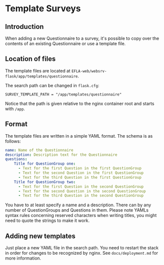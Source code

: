 # Template Surveys

## Introduction

When adding a new Questionnaire to a survey, it's possible to
copy over the contents of an existing Questionnaire or use
a template file.

## Location of files

The template files are located at 
`EFLA-web/websrv-flask/app/templates/questionnaire`.

The search path can be changed in `flask.cfg`:

```SURVEY_TEMPLATE_PATH = "/app/templates/questionnaire"```

Notice that the path is given relative to the nginx container root and starts
with `/app`.

## Format

The template files are written in a simple YAML format. The schema is as follows:

```yaml
name: Name of the Questionnaire
description: Description text for the Questionnaire
questions:
    Title for QuestionGroup one:
      - Text for the first Question in the first QuestionGroup
      - Text for the second Question in the first QuestionGroup
      - Text for the third Question in the first QuestionGroup
    Title for QuestionGroup two:
      - Text for the first Question in the second QuestionGroup
      - Text for the second Question in the second QuestionGroup
      - Text for the third Question in the second QuestionGroup
```

You have to at least specify a name and a description. There can by any number
of QuestionGroups and Questions in them. Please note YAMLs syntax rules concerning
reserved characters when writing titles, you might need to quote the strings
to make it work.

## Adding new templates

Just place a new YAML file in the search path. You need to restart the stack
in order for changes to be recognized by nginx. See `docs/deployment.md` for more
information.